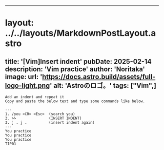 
---
# layout: ../../layouts/MarkdownPostLayout.astro
title: '[Vim]Insert indent'
pubDate: 2025-02-14
description: 'Vim practice'
author: 'Noritaka'
image:
    url: 'https://docs.astro.build/assets/full-logo-light.png'
    alt: 'Astroのロゴ。'
tags: ["Vim",]
---


```
Add an indent and repeat it
Copy and paste the below text and type some commands like below.

---
1. /you <CR> <Esc>  (search you)
2. >>               (INSERT INDENT)
3. j . j .          (insert indent again)
---
You practice 
You practice 
You practice 
TIP01
```
